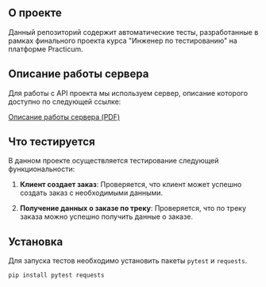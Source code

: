 ﻿## О проекте

Данный репозиторий содержит автоматические тесты, разработанные в рамках финального проекта курса "Инженер по тестированию" на платформе Practicum.


## Описание работы сервера

Для работы с API проекта мы используем сервер, описание которого доступно по следующей ссылке:

[Описание работы сервера (PDF)](https://code.s3.yandex.net/qa/files/server_operation.pdf)

## Что тестируется

В данном проекте осуществляется тестирование следующей функциональности:

1. **Клиент создает заказ**: Проверяется, что клиент может успешно создать заказ с необходимыми данными.

2. **Получение данных о заказе по треку**: Проверяется, что по треку заказа можно успешно получить данные о заказе.

## Установка

Для запуска тестов необходимо установить пакеты `pytest` и `requests`.

```shell
pip install pytest requests
```